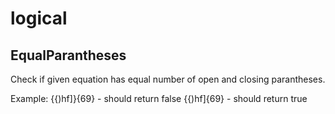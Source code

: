 # logical

## EqualParantheses

Check if given equation has equal number of open and closing parantheses.

Example: {{)hf]}{69} - should return false
         {{)hf]{69} - should return true
